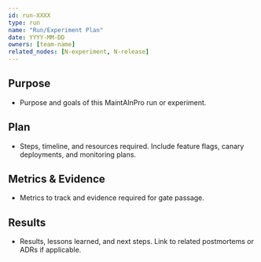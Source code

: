 ```yaml
---
id: run-XXXX
type: run
name: "Run/Experiment Plan"
date: YYYY-MM-DD
owners: [team-name]
related_nodes: [N-experiment, N-release]
---
```


## Purpose
- Purpose and goals of this MaintAInPro run or experiment.

## Plan
- Steps, timeline, and resources required. Include feature flags, canary deployments, and monitoring plans.

## Metrics & Evidence
- Metrics to track and evidence required for gate passage.

## Results
- Results, lessons learned, and next steps. Link to related postmortems or ADRs if applicable.
